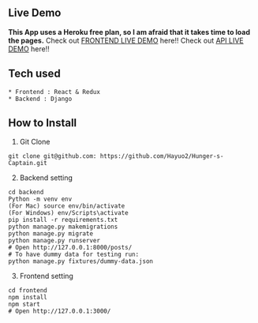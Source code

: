 ## Live Demo
**This App uses a Heroku free plan, so I am afraid that it takes time to load the pages.**
Check out [FRONTEND LIVE DEMO](https://hungercaptain-frontend.herokuapp.com/) here!!
Check out [API LIVE DEMO](https://hungercaptain-backend.herokuapp.com/) here!!
## Tech used
```
* Frontend : React & Redux
* Backend : Django
```
## How to Install
1. Git Clone
```
git clone git@github.com: https://github.com/Hayuo2/Hunger-s-Captain.git
```
2. Backend setting
```
cd backend
Python -m venv env
(For Mac) source env/bin/activate
(For Windows) env/Scripts\activate
pip install -r requirements.txt
python manage.py makemigrations
python manage.py migrate
python manage.py runserver
# Open http://127.0.0.1:8000/posts/
# To have dummy data for testing run:
python manage.py fixtures/dummy-data.json
```
3. Frontend setting
```
cd frontend
npm install
npm start
# Open http://127.0.0.1:3000/
```






